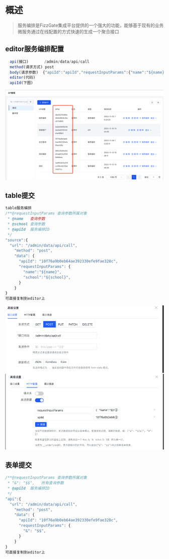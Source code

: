 # 概述

>服务编排是FizzGate集成平台提供的一个强大的功能，能够基于现有的业务微服务通过在线配置的方式快速的生成一个聚合接口

## editor服务编排配置
```js
  api(接口)       /admin/data/api/call
  method(请求方式) post
  body(请求参数)  {"apiId":"apiId","requestInputParams":{"name":"${name}"}}
  editor(代码)  
  apiId(下图)
```


![Alt text](image-2.png)

## table提交
```js
table服务编排 
/**@requestInputParams 查询参数所属对象
 * @name   查询参数
 * @school 查询参数
 * @apiId  服务编排ID
 */
"source":{
  "url": "/admin/data/api/call",
    "method": "post",
    "data": {
      "apiId": "10f76a9b0eb64ae392330efe9fae328c",
      "requestInputParams": {
        "name":"${name}",
        "school":"${school}",
      }
    }
}
可直接复制到editor上

```
![Alt text](image.png)
![Alt text](image-1.png)
## 表单提交
```js
/**@requestInputParams 查询参数所属对象
 * "&": "$$",   所有查询参数
 * @apiId  服务编排ID
 */
"api":{
  "url": "/admin/data/api/call",
    "method": "post",
    "data": {
      "apiId": "10f76a9b0eb64ae392330efe9fae328c",
      "requestInputParams": {
        "&": "$$",
      }
    }
}
可直接复制到editor上
```